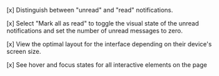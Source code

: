 [x] Distinguish between "unread" and "read" notifications.

[x] Select "Mark all as read" to toggle the visual state of the unread notifications and set the number of unread messages to zero.

[x] View the optimal layout for the interface depending on their device's screen size.

[x] See hover and focus states for all interactive elements on the page
